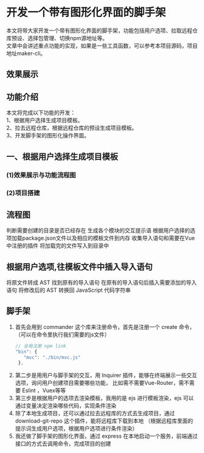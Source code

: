 # 开发一个带有图形化界面的脚手架
本文将带大家开发一个带有图形化界面的脚手架，功能包括用户选项、拉取远程仓库预设、选择包管理、切换npm源地址等。<br/>
文章中会讲述重点功能的实现，如果是一些工具函数，可以参考本项目源码，项目地址maker-cli。

## 效果展示

## 功能介绍
本文将完成以下功能的开发：<br/>
1、根据用户选择生成项目模板。<br/>
2、拉去远程仓库，根据远程仓库的预设生成项目模板。<br/>
3、开发脚手架的图形化操作界面。

## 一、根据用户选择生成项目模板
### (1)效果展示与功能流程图
### (2)项目搭建
## 流程图
判断需要创建的目录是否已经存在
生成各个模块的交互提示语
根据用户选择的选项加载package.json文件以及相应的模板文件到内存
收集导入语句和需要在Vue中注册的插件
将加载完的文件写入到目录中

## 根据用户选项,往模板文件中插入导入语句
将原文件转成 AST
找到原有的导入语句
在原有的导入语句后插入需要添加的导入语句
将修改后的 AST 转换回 JavaScript 代码字符串


## 脚手架
1. 首先会用到 commander 这个库来注册命令，首先是注册一个 create 命令，（可以在命令里执行我们需要的js文件）
   ```js
   // 全局注册 npm link
   "bin": {
      "mvc": "./bin/mvc.js"
    },
   ``` 
2. 第二步是用用户与脚手架的交互，用 Inquirer 插件，能够在终端展示一些交互选项，询问用户创建项目需要哪些功能，
   比如需不需要Vue-Router，需不需要 Eslint ，Vuex等等
3. 第三步是根据用户的选项去渲染模板，我用的是 ejs 进行模板渲染，ejs 可以通过变量决定渲染哪些代码，实现条件渲染
4. 除了本地生成项目，还可以通过拉去远程库的方式去生成项目，通过 download-git-repo 这个插件，能将远程库下载到本地
   （根据远程库里面的提示词生成用户选项，根据用户选项进行条件渲染）
5. 我还做了脚手架的图形化界面，通过 express 在本地启动一个服务，前端通过接口的方式去调用命令，完成项目的创建